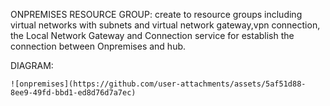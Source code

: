 ONPREMISES RESOURCE GROUP:
    create to resource groups including virtual networks  with subnets and  virtual network gateway,vpn connection, the Local Network Gateway and Connection service for establish the connection between Onpremises and hub.
 
 DIAGRAM:
    
    ![onpremises](https://github.com/user-attachments/assets/5af51d88-8ee9-49fd-bbd1-ed8d76d7a7ec)
